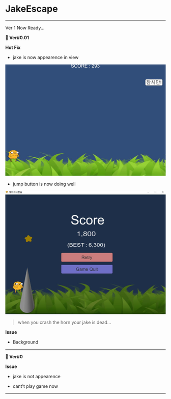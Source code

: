 # JakeEscape


---

Ver 1 Now Ready...

**🚧 Ver#0.01**

**Hot Fix**

- jake is now appearence in view

![](./img/play1.JPG)

- jump button is now doing well

![](./img/play2.JPG)
> when you crash the horn your jake is dead...


**Issue**

- Background 
 
 
---

**🚧 Ver#0** 

**Issue**

- jake is not appearence

- cant't play game now
 
 ---
